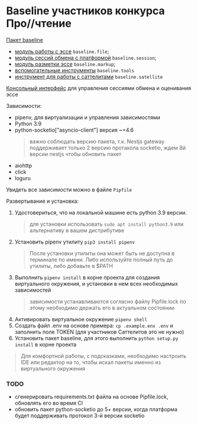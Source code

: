 # Baseline участников конкурса Про//чтение

[Пакет baseline](/docs/baseline.md)
- [модуль работы с эссе](/docs/essay.md) `baseline.file`;
- [модуль сессий обмена с платформой](/docs/session.md) `baseline.session`;
- [модуль разметки эссе](/docs/markup.md) `baseline.markup`;
- [вспомогательные инструменты](/docs/tools.md) `baseline.tools`
- [инструмент для работы с саттелитами](/docs/satellite.md) `baseline.satellite`

[Консольный интерфейс](/docs/cli.md) для управления сессиями обмена и оценивания эссе

Зависимости:
  - pipenv, для виртуализации и управления зависимостями
  - Python 3.9
  - python-socketio["asyncio-client"] версия ~=4.6
    > важно соблюдать версию пакета, т.к. Nestjs gateway поддерживает только 2 версию протакола socketio, ждем 8й версии nestjs чтобы обновить пакет 
  - aiohttp
  - click
  - loguru

Увидеть все зависимости можно в файле `Pipfile`

Развертывание и установка:
1) Удостовериться, что на локальной машине есть python 3.9 версии.
    > для установки использовать `sudo apt install python3.9` или альтернативу в вашем дистрибутиве
2) Установить pipenv утилиту `pip3 install pipenv`
    > После установки утилиты она может быть не доступна в терминале по имени. 
    > Либо используйте полный путь до утилиты, либо добавьте в $PATH
3) Выполнить `pipenv install` в корне проекта для создания виртуального окружения, и установки в нем всех необходимых зависимостей
    > зависимости устанавливаются согласно файлу Pipfile.lock по этому необходимо держать его в актуальном состоянии
4) Активировать виртуальное окружение `pipenv shell`
5) Создать файл .env на основе примера: `cp .example.env .env` и заполнить поле TOKEN (для участников Саттелитов это не нужно) 
6) Установить пакет baseline, для этого выполнить `python setup.py install` в корне проекта   

> Для комфортной работы, с подсказками, необходимо настроить IDE или редактор на то, чтобы искал пакеты именно из виртуального окружения

### TODO
- сгенерировать requirements.txt файла на основе Pipfile.lock, обновлять его во время CI
- обновить пакет python-socketio до 5+ версии, когда платформа будет поддерживать протокол 3-й версии socketio